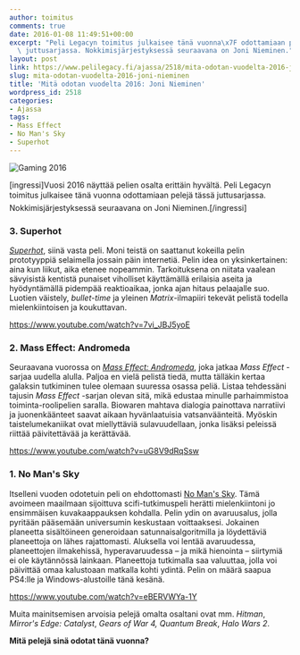 ```yaml
---
author: toimitus
comments: true
date: 2016-01-08 11:49:51+00:00
excerpt: "Peli Legacyn toimitus julkaisee tänä vuonna\x7F odottamiaan pelejä tässä\
  \ juttusarjassa. Nokkimisjärjestyksessä seuraavana on Joni Nieminen."
layout: post
link: https://www.pelilegacy.fi/ajassa/2518/mita-odotan-vuodelta-2016-joni-nieminen
slug: mita-odotan-vuodelta-2016-joni-nieminen
title: 'Mitä odotan vuodelta 2016: Joni Nieminen'
wordpress_id: 2518
categories:
- Ajassa
tags:
- Mass Effect
- No Man's Sky
- Superhot
---
```


![Gaming 2016](https://www.pelilegacy.fi/wp-content/uploads/2016/01/gaming_2016.jpg)

[ingressi]Vuosi 2016 näyttää pelien osalta erittäin hyvältä. Peli Legacyn toimitus julkaisee tänä vuonna odottamiaan pelejä tässä juttusarjassa. Nokkimisjärjestyksessä seuraavana on Joni Nieminen.[/ingressi]



### 3. Superhot



_[Superhot](https://superhotgame.com/)_, siinä vasta peli. Moni teistä on saattanut kokeilla pelin prototyyppiä selaimella jossain päin internetiä. Pelin idea on yksinkertainen: aina kun liikut, aika etenee nopeammin. Tarkoituksena on niitata vaalean sävyisistä kentistä punaiset viholliset käyttämällä erilaisia aseita ja hyödyntämällä pidempää reaktioaikaa, jonka ajan hitaus pelaajalle suo. Luotien väistely, _bullet-time_ ja yleinen _Matrix_-ilmapiiri tekevät pelistä todella mielenkiintoisen ja koukuttavan.

https://www.youtube.com/watch?v=7vi_JBJ5yoE



### 





### 2. Mass Effect: Andromeda



Seuraavana vuorossa on _[Mass Effect: Andromeda](http://www.masseffect.com/)_, joka jatkaa _Mass Effect_ -sarjaa uudella alulla. Paljoa en vielä pelistä tiedä, mutta tälläkin kertaa galaksin tutkiminen tulee olemaan suuressa osassa peliä. Listaa tehdessäni tajusin _Mass Effect_ -sarjan olevan sitä, mikä edustaa minulle parhaimmistoa toiminta-roolipelien saralla. Biowaren mahtava dialogia painottava narratiivi ja juonenkäänteet saavat aikaan hyvänlaatuisia vatsanväänteitä. Myöskin taistelumekaniikat ovat miellyttäviä sulavuudellaan, jonka lisäksi peleissä riittää päivitettävää ja kerättävää.

https://www.youtube.com/watch?v=uG8V9dRqSsw



### 





### 1. No Man's Sky



Itselleni vuoden odotetuin peli on ehdottomasti [No Man's Sky](http://www.no-mans-sky.com/). Tämä avoimeen maailmaan sijoittuva scifi-tutkimuspeli herätti mielenkiintoni jo ensimmäisen kuvakaappauksen kohdalla. Pelin ydin on avaruusalus, jolla pyritään pääsemään universumin keskustaan voittaaksesi. Jokainen planeetta sisältöineen generoidaan satunnaisalgoritmilla ja löydettäviä planeettoja on lähes rajattomasti. Aluksella voi lentää avaruudessa, planeettojen ilmakehissä, hyperavaruudessa – ja mikä hienointa – siirtymiä ei ole käytännössä lainkaan. Planeettoja tutkimalla saa valuuttaa, jolla voi päivittää omaa kalustoaan matkalla kohti ydintä. Pelin on määrä saapua PS4:lle ja Windows-alustoille tänä kesänä.

https://www.youtube.com/watch?v=eBERVWYa-1Y



Muita mainitsemisen arvoisia pelejä omalta osaltani ovat mm. _Hitman_, _Mirror's Edge: Catalyst_, _Gears of War 4,_ _Quantum Break_, _Halo Wars 2_.

**Mitä pelejä sinä odotat tänä vuonna?**


